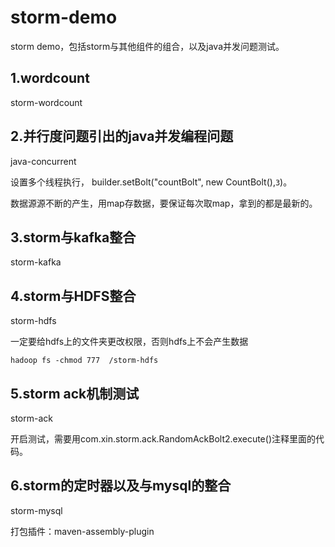 # storm-demo
storm demo，包括storm与其他组件的组合，以及java并发问题测试。    


## 1.wordcount
storm-wordcount  


## 2.并行度问题引出的java并发编程问题
java-concurrent   
  
设置多个线程执行， builder.setBolt("countBolt", new CountBolt(),`3`)。   

数据源源不断的产生，用map存数据，要保证每次取map，拿到的都是最新的。 

## 3.storm与kafka整合
storm-kafka

## 4.storm与HDFS整合
storm-hdfs

一定要给hdfs上的文件夹更改权限，否则hdfs上不会产生数据   
```
hadoop fs -chmod 777  /storm-hdfs
```

## 5.storm ack机制测试
storm-ack

开启测试，需要用com.xin.storm.ack.RandomAckBolt2.execute()注释里面的代码。

## 6.storm的定时器以及与mysql的整合
storm-mysql

打包插件：maven-assembly-plugin

